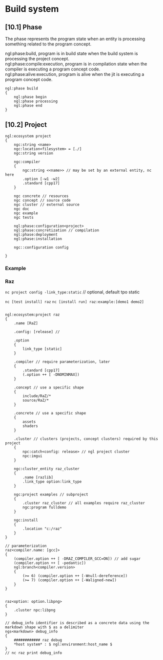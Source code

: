 # Build system

## [10.1] Phase

The phase represents the program state when an entity is processing something related to the program concept.

ngl:phase:build, program is in build state when the build system is processing the project concept. \
ngl:phase:compile:execution, program is in compilation state when the compiler is executing a program concept code. \
ngl:phase:alive:execution, program is alive when the jit is executing a program concept code.

```
ngl:phase build
{
    ngl:phase begin
    ngl:phase processing
    ngl:phase end
}
```

## [10.2] Project

```
ngl:ecosystem project
{
    ngc:string <name>
    ngc:location<filesystem> = [./]
    ngc:string version
    
    ngc:compiler
    {
        ngc:string <<name>> // may be set by an external entity, nc here
        .option [-w1 -w2] 
        .standard [cpp17]
    }
    
    ngc concrete // resources
    ngc concept // source code
    ngc cluster // external source
    ngc doc
    ngc example
    ngc tests
    
    ngl:phase:configuration<project>
    ngl:phase:concretization // compilation
    ngl:phase:deployment
    ngl:phase:installation

    ngc::configuration config
    
}
```

### Example

### Raz

`nc project config -link_type:static` // optional, default tpo static

`nc [test install] raz`
`nc [install run] raz:example:[demo1 demo2]`

```

ngl:ecosystem:project raz
{
    .name [RaZ]

    .config: [release] //
    
    .option
    {
        link_type [static]
    }

    .compiler // require parameterization, later
    {
        .standard [cpp17]
        (.option ++ [ -DNOMINMAX])
    }
    
    .concept // use a specific shape
    {
        include/RaZ/*
        source/RaZ/*
    }
    
    .concrete // use a specific shape
    {
        assets
        shaders
    }
    
    .cluster // clusters (projects, concept clusters) required by this project
    {
        npc:catch<config: release> // ngl project cluster
        npc:imgui
    }
       
    ngc:cluster_entity raz_cluster
    {
        .name [razlib]
        .link_type option:link_type
    }
    
    ngc:project examples // subproject
    {
        .cluster raz_cluster // all examples require raz_cluster
        ngc:program fulldemo
    }

    ngc:install
    {
        .location "c:/raz"
    }
}

// parameterization
raz<compiler.name: [gcc]>
{
    (compiler.option ++ [ -DRAZ_COMPILER_GCC=ON]) // add sugar
    (compiler.option ++ [ -pedantic])
    ngl:branch<compiler.version>
    {
        (>= 6) (compiler.option ++ [-Wnull-dereference])
        (>= 7) (compiler.option ++ [-Waligned-new])
    }
}


raz<option: option.libpng>
{
    .cluster npc:libpng
}

// debug_info identifier is described as a concrete data using the markdown shape with $ as a delimiter
ngs<markdown> debug_info
{
    ############ raz debug
    *host system* : $ ngl:environment:host_name $
}
// nc raz print debug_info

```